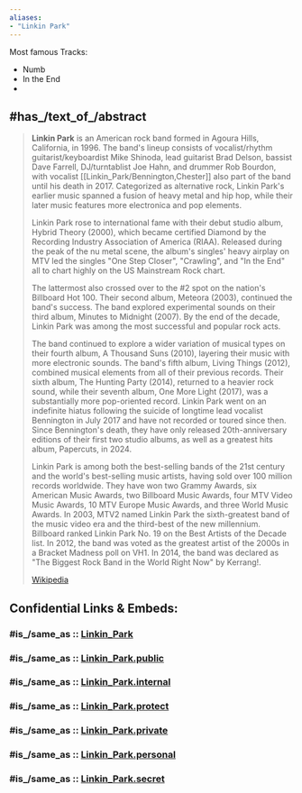 ```yaml
---
aliases:
- "Linkin Park"
---
```


Most famous Tracks: 

- Numb 
- In the End 
- 

## #has_/text_of_/abstract 

> **Linkin Park** is an American rock band formed in Agoura Hills, California, in 1996. 
> The band's lineup consists of vocalist/rhythm guitarist/keyboardist Mike Shinoda, 
> lead guitarist Brad Delson, bassist Dave Farrell, DJ/turntablist Joe Hahn, and drummer Rob Bourdon, 
> with vocalist [[Linkin_Park/Bennington,Chester]] also part of the band until his death in 2017. 
> Categorized as alternative rock, 
> Linkin Park's earlier music spanned a fusion of heavy metal and hip hop, 
> while their later music features more electronica and pop elements.
>
> Linkin Park rose to international fame with their debut studio album, Hybrid Theory (2000), 
> which became certified Diamond by the Recording Industry Association of America (RIAA). 
> Released during the peak of the nu metal scene, the album's singles' heavy airplay on MTV 
> led the singles "One Step Closer", "Crawling", and "In the End" 
> all to chart highly on the US Mainstream Rock chart. 
> 
> The lattermost also crossed over to the #2 spot on the nation's Billboard Hot 100. 
> Their second album, Meteora (2003), continued the band's success. 
> The band explored experimental sounds on their third album, Minutes to Midnight (2007). 
> By the end of the decade, Linkin Park was among the most successful and popular rock acts.
>
> The band continued to explore a wider variation of musical types on their fourth album, 
> A Thousand Suns (2010), layering their music with more electronic sounds. 
> The band's fifth album, Living Things (2012), combined musical elements from all of their previous records. Their sixth album, The Hunting Party (2014), returned to a heavier rock sound, while their seventh album, One More Light (2017), was a substantially more pop-oriented record. Linkin Park went on an indefinite hiatus following the suicide of longtime lead vocalist Bennington in July 2017 and have not recorded or toured since then. Since Bennington's death, they have only released 20th-anniversary editions of their first two studio albums, as well as a greatest hits album, Papercuts, in 2024.
>
> Linkin Park is among both the best-selling bands of the 21st century and the world's best-selling music artists, having sold over 100 million records worldwide. They have won two Grammy Awards, six American Music Awards, two Billboard Music Awards, four MTV Video Music Awards, 10 MTV Europe Music Awards, and three World Music Awards. In 2003, MTV2 named Linkin Park the sixth-greatest band of the music video era and the third-best of the new millennium. Billboard ranked Linkin Park No. 19 on the Best Artists of the Decade list. In 2012, the band was voted as the greatest artist of the 2000s in a Bracket Madness poll on VH1. In 2014, the band was declared as "The Biggest Rock Band in the World Right Now" by Kerrang!.
>
> [Wikipedia](https://en.wikipedia.org/wiki/Linkin%20Park)


## Confidential Links & Embeds: 

### #is_/same_as :: [Linkin_Park](/_Standards/Society/Communication/Media/Music/Musician/Music~Band/Linkin_Park.md) 

### #is_/same_as :: [Linkin_Park.public](/_public/Society/Communication/Media/Music/Musician/Music~Band/Linkin_Park.public.md) 

### #is_/same_as :: [Linkin_Park.internal](/_internal/Society/Communication/Media/Music/Musician/Music~Band/Linkin_Park.internal.md) 

### #is_/same_as :: [Linkin_Park.protect](/_protect/Society/Communication/Media/Music/Musician/Music~Band/Linkin_Park.protect.md) 

### #is_/same_as :: [Linkin_Park.private](/_private/Society/Communication/Media/Music/Musician/Music~Band/Linkin_Park.private.md) 

### #is_/same_as :: [Linkin_Park.personal](/_personal/Society/Communication/Media/Music/Musician/Music~Band/Linkin_Park.personal.md) 

### #is_/same_as :: [Linkin_Park.secret](/_secret/Society/Communication/Media/Music/Musician/Music~Band/Linkin_Park.secret.md)

